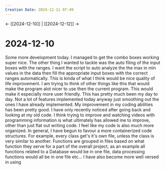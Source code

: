 ```yaml
---
Creation Date: 2024-12-11 07:49
---
```


<- [[2024-12-10]] | [[2024-12-12]]  ->

# 2024-12-10
Some more development today. I managed to get the combo boxes working super nice. The other thing I wanted to tackle was the auto filing of the input boxes with the ranges. I want the script to auto analyze the the max in min values in the data then fill the appropriate input boxes with the correct ranges automatically. This is kinda of what I think would be nice quality of life improvement. I am trying to think of other things like this that would make the program alot nicer to use then the current program. This would make it especially more user friendly. This has pretty much been my day to day. Not a lot of features implemented today anyway just smoothing out the ones I have already implemented. My improvement in my coding abilities has been pretty good. I have only recently noticed after going back and looking at my old code. I think trying to improve and watching videos with programming information is what ultimately has allowed me to improve, other than just flat out writing code. I feel like my code is also much more organized. In general, I have begun to favour a more containerized code structures. For example, every class get's it's own file, unless the class is very similar to another. Functions are grouped in files based on what function they serve for a part of the overall project, as an example all functions related to a Database would be in one file, data processing functions would all be in one file etc... I have also become more well versed in using 